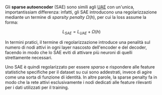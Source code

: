 Gli **sparse autoencoder** (SAE) sono simili agli [UAE](02_undercomplete.md) con un'unica, importantissiam differenza: infatti, gli SAE introducono una regolarizzazione mediante un termine di *sparsity penalty* $\Omega(h)$, per cui la loss assume la forma:

$$
L_{SAE} = L_{UAE} + \Omega(h)
$$

In termini pratici, il termine di regolarizzazione introduce una penalità sul numero di nodi attivi in ogni layer nascosto dell'encoder e del decoder, facendo in modo che lo SAE eviti di attivare più neuroni di quelli strettamente necessari.

Uno SAE è quindi regolarizzato per essere *sparso* e rispondere alle feature statistiche specifiche per il dataset su cui sono addestrati, invece di agire come una sorta di funzione di identità. In altre parole, la sparse penalty fa in modo che la rete attivi esclusivamente i nodi dedicati alle feature rilevanti per i dati utilizzati per il training.

